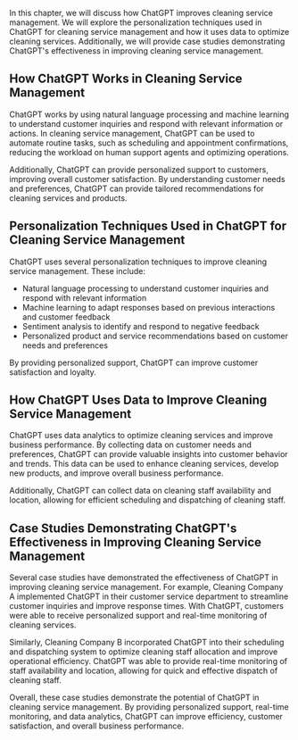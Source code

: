 

In this chapter, we will discuss how ChatGPT improves cleaning service management. We will explore the personalization techniques used in ChatGPT for cleaning service management and how it uses data to optimize cleaning services. Additionally, we will provide case studies demonstrating ChatGPT's effectiveness in improving cleaning service management.

How ChatGPT Works in Cleaning Service Management
------------------------------------------------

ChatGPT works by using natural language processing and machine learning to understand customer inquiries and respond with relevant information or actions. In cleaning service management, ChatGPT can be used to automate routine tasks, such as scheduling and appointment confirmations, reducing the workload on human support agents and optimizing operations.

Additionally, ChatGPT can provide personalized support to customers, improving overall customer satisfaction. By understanding customer needs and preferences, ChatGPT can provide tailored recommendations for cleaning services and products.

Personalization Techniques Used in ChatGPT for Cleaning Service Management
--------------------------------------------------------------------------

ChatGPT uses several personalization techniques to improve cleaning service management. These include:

* Natural language processing to understand customer inquiries and respond with relevant information
* Machine learning to adapt responses based on previous interactions and customer feedback
* Sentiment analysis to identify and respond to negative feedback
* Personalized product and service recommendations based on customer needs and preferences

By providing personalized support, ChatGPT can improve customer satisfaction and loyalty.

How ChatGPT Uses Data to Improve Cleaning Service Management
------------------------------------------------------------

ChatGPT uses data analytics to optimize cleaning services and improve business performance. By collecting data on customer needs and preferences, ChatGPT can provide valuable insights into customer behavior and trends. This data can be used to enhance cleaning services, develop new products, and improve overall business performance.

Additionally, ChatGPT can collect data on cleaning staff availability and location, allowing for efficient scheduling and dispatching of cleaning staff.

Case Studies Demonstrating ChatGPT's Effectiveness in Improving Cleaning Service Management
-------------------------------------------------------------------------------------------

Several case studies have demonstrated the effectiveness of ChatGPT in improving cleaning service management. For example, Cleaning Company A implemented ChatGPT in their customer service department to streamline customer inquiries and improve response times. With ChatGPT, customers were able to receive personalized support and real-time monitoring of cleaning services.

Similarly, Cleaning Company B incorporated ChatGPT into their scheduling and dispatching system to optimize cleaning staff allocation and improve operational efficiency. ChatGPT was able to provide real-time monitoring of staff availability and location, allowing for quick and effective dispatch of cleaning staff.

Overall, these case studies demonstrate the potential of ChatGPT in cleaning service management. By providing personalized support, real-time monitoring, and data analytics, ChatGPT can improve efficiency, customer satisfaction, and overall business performance.
